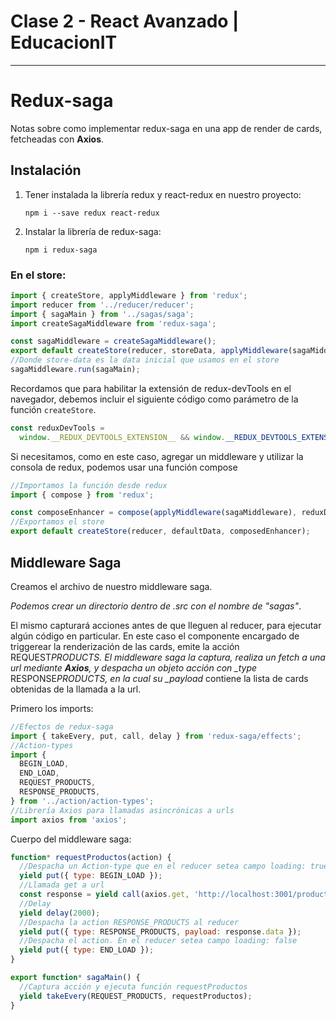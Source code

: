 # Clase 2 - React Avanzado | EducacionIT

---

# Redux-saga

Notas sobre como implementar redux-saga en una app de render de cards, fetcheadas con **Axios**.

## Instalación

1. Tener instalada la librería redux y react-redux en nuestro proyecto:
   ```npm
   npm i --save redux react-redux
   ```
2. Instalar la librería de redux-saga:
   ```npm
   npm i redux-saga
   ```

### En el store:

```javascript
import { createStore, applyMiddleware } from 'redux';
import reducer from '../reducer/reducer';
import { sagaMain } from '../sagas/saga';
import createSagaMiddleware from 'redux-saga';
```

```javascript
const sagaMiddleware = createSagaMiddleware();
export default createStore(reducer, storeData, applyMiddleware(sagaMiddleware));
//Donde store-data es la data inicial que usamos en el store
sagaMiddleware.run(sagaMain);
```

Recordamos que para habilitar la extensión de redux-devTools en el navegador, debemos incluir el siguiente código como parámetro de la función `createStore`.

```javascript
const reduxDevTools =
  window.__REDUX_DEVTOOLS_EXTENSION__ && window.__REDUX_DEVTOOLS_EXTENSION__();
```

Si necesitamos, como en este caso, agregar un middleware y utilizar la consola de redux, podemos usar una función compose

```javascript
//Importamos la función desde redux
import { compose } from 'redux';

const composeEnhancer = compose(applyMiddleware(sagaMiddleware), reduxDevTools);
//Exportamos el store
export default createStore(reducer, defaultData, composedEnhancer);
```

## Middleware Saga

Creamos el archivo de nuestro middleware saga.

_Podemos crear un directorio dentro de .src con el nombre de "sagas"_.

El mismo capturará acciones antes de que lleguen al reducer, para ejecutar algún código en particular. En este caso el componente encargado de triggerear la renderización de las cards, emite la acción REQUEST*PRODUCTS. El middleware saga la captura, realiza un fetch a una url mediante **Axios**, y despacha un objeto acción con \_type* RESPONSE*PRODUCTS, en la cual su \_payload* contiene la lista de cards obtenidas de la llamada a la url.

Primero los imports:

```javascript
//Efectos de redux-saga
import { takeEvery, put, call, delay } from 'redux-saga/effects';
//Action-types
import {
  BEGIN_LOAD,
  END_LOAD,
  REQUEST_PRODUCTS,
  RESPONSE_PRODUCTS,
} from '../action/action-types';
//Librería Axios para llamadas asincrónicas a urls
import axios from 'axios';
```

Cuerpo del middleware saga:

```javascript
function* requestProductos(action) {
  //Despacha un Action-type que en el reducer setea campo loading: true en el store
  yield put({ type: BEGIN_LOAD });
  //Llamada get a url
  const response = yield call(axios.get, 'http://localhost:3001/products');
  //Delay
  yield delay(2000);
  //Despacha la action RESPONSE_PRODUCTS al reducer
  yield put({ type: RESPONSE_PRODUCTS, payload: response.data });
  //Despacha el action. En el reducer setea campo loading: false
  yield put({ type: END_LOAD });
}

export function* sagaMain() {
  //Captura acción y ejecuta función requestProductos
  yield takeEvery(REQUEST_PRODUCTS, requestProductos);
}
```
